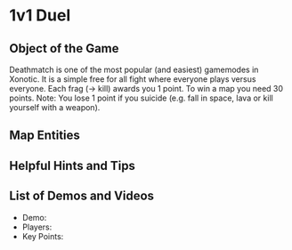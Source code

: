 1v1 Duel
========

Object of the Game
------------------

Deathmatch is one of the most popular (and easiest) gamemodes in Xonotic. It is a simple free for all fight where everyone plays versus everyone. Each frag (-\> kill) awards you 1 point. To win a map you need 30 points. Note: You lose 1 point if you suicide (e.g. fall in space, lava or kill yourself with a weapon).

Map Entities
------------

<Insert Map Entities here>

Helpful Hints and Tips
----------------------

<Insert Helpful Hints and Tips here>

List of Demos and Videos
------------------------

-   Demo: <Insert Demo or Video Here>
-   Players: <Insert Player Names Here>
-   Key Points: <Insert key points in match here>

